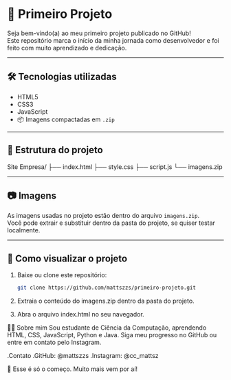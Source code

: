 # 🧠 Primeiro Projeto

Seja bem-vindo(a) ao meu primeiro projeto publicado no GitHub!  
Este repositório marca o início da minha jornada como desenvolvedor e foi feito com muito aprendizado e dedicação.

---

## 🛠 Tecnologias utilizadas

- HTML5
- CSS3
- JavaScript
- 📦 Imagens compactadas em `.zip`

---

## 📁 Estrutura do projeto

Site Empresa/ ├── index.html ├── style.css ├── script.js └── imagens.zip

---

## 📷 Imagens

As imagens usadas no projeto estão dentro do arquivo `imagens.zip`.  
Você pode extrair e substituir dentro da pasta do projeto, se quiser testar localmente.

---

## 🚀 Como visualizar o projeto

1. Baixe ou clone este repositório:
   ```bash
   git clone https://github.com/mattszzs/primeiro-projeto.git

2. Extraia o conteúdo do imagens.zip dentro da pasta do projeto.

3. Abra o arquivo index.html no seu navegador.


🙋‍♂️ Sobre mim
Sou estudante de Ciência da Computação, aprendendo HTML, CSS, JavaScript, Python e Java.
Siga meu progresso no GitHub ou entre em contato pelo Instagram.

.Contato
.GitHub: @mattszzs
.Instagram: @cc_mattsz


📌 Esse é só o começo. Muito mais vem por aí!
